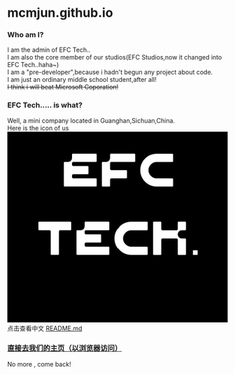 # mcmjun.github.io
### Who am I?
I am the admin of EFC Tech..  
I am also the core member of our studios(EFC Studios,now it changed into EFC Tech..haha~)  
I am a "pre-developer",because i hadn't begun any project about code.  
I am just an ordinary middle school student,after all!  
~~I think i will beat Microsoft Coporation!~~
  
### EFC Tech..... is what?
Well, a mini company located in Guanghan,Sichuan,China.  
Here is the icon of us  
[![This is our icon.](/assets/EFC_TECH..png "Click to view a bigger one.")](https://mcmjun.github.io/assets/EFC_TECH..png)
点击查看中文 [README.md](https://www.github.com/MCMjun/mcmjun.github.io/README_zh.md)

### [直接去我们的主页（以浏览器访问）](https://mcmjun.github.io/index.html)  
No more , come back!
